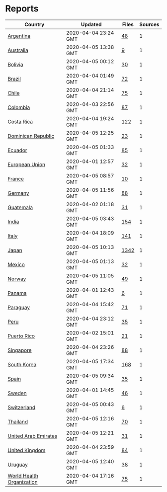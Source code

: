 # Reports

| Country | Updated | Files | Sources |
| --- | --- | --- | --- |
| [Argentina](ar/README.md) | 2020-04-04 23:24 GMT | [48](ar/README.md) | 1 |
| [Australia](au/README.md) | 2020-04-05 13:38 GMT | [9](au/README.md) | 1 |
| [Bolivia](bo/README.md) | 2020-04-05 00:12 GMT | [30](bo/README.md) | 1 |
| [Brazil](br/README.md) | 2020-04-04 01:49 GMT | [72](br/README.md) | 1 |
| [Chile](cl/README.md) | 2020-04-04 21:14 GMT | [75](cl/README.md) | 1 |
| [Colombia](co/README.md) | 2020-04-03 22:56 GMT | [87](co/README.md) | 1 |
| [Costa Rica](cr/README.md) | 2020-04-04 19:24 GMT | [122](cr/README.md) | 1 |
| [Dominican Republic](do/README.md) | 2020-04-05 12:25 GMT | [23](do/README.md) | 1 |
| [Ecuador](ec/README.md) | 2020-04-05 01:33 GMT | [85](ec/README.md) | 1 |
| [European Union](eu/README.md) | 2020-04-01 12:57 GMT | [32](eu/README.md) | 1 |
| [France](fr/README.md) | 2020-04-05 08:57 GMT | [10](fr/README.md) | 1 |
| [Germany](de/README.md) | 2020-04-05 11:56 GMT | [88](de/README.md) | 1 |
| [Guatemala](gt/README.md) | 2020-04-02 01:18 GMT | [31](gt/README.md) | 1 |
| [India](in/README.md) | 2020-04-05 03:43 GMT | [154](in/README.md) | 1 |
| [Italy](it/README.md) | 2020-04-04 18:09 GMT | [141](it/README.md) | 1 |
| [Japan](jp/README.md) | 2020-04-05 10:13 GMT | [1342](jp/README.md) | 1 |
| [Mexico](mx/README.md) | 2020-04-05 01:13 GMT | [32](mx/README.md) | 1 |
| [Norway](no/README.md) | 2020-04-05 11:05 GMT | [49](no/README.md) | 1 |
| [Panama](pa/README.md) | 2020-04-01 12:43 GMT | [6](pa/README.md) | 1 |
| [Paraguay](py/README.md) | 2020-04-04 15:42 GMT | [71](py/README.md) | 1 |
| [Peru](pe/README.md) | 2020-04-04 23:12 GMT | [35](pe/README.md) | 1 |
| [Puerto Rico](pr/README.md) | 2020-04-02 15:01 GMT | [21](pr/README.md) | 1 |
| [Singapore](sg/README.md) | 2020-04-04 23:26 GMT | [88](sg/README.md) | 1 |
| [South Korea](kr/README.md) | 2020-04-05 17:34 GMT | [168](kr/README.md) | 1 |
| [Spain](es/README.md) | 2020-04-05 09:34 GMT | [35](es/README.md) | 1 |
| [Sweden](se/README.md) | 2020-04-01 14:45 GMT | [46](se/README.md) | 1 |
| [Switzerland](ch/README.md) | 2020-04-05 00:43 GMT | [6](ch/README.md) | 1 |
| [Thailand](th/README.md) | 2020-04-05 12:16 GMT | [70](th/README.md) | 1 |
| [United Arab Emirates](ae/README.md) | 2020-04-05 12:21 GMT | [31](ae/README.md) | 1 |
| [United Kingdom](uk/README.md) | 2020-04-04 23:59 GMT | [84](uk/README.md) | 1 |
| [Uruguay](uy/README.md) | 2020-04-05 12:40 GMT | [38](uy/README.md) | 1 |
| [World Health Organization](who/README.md) | 2020-04-04 17:16 GMT | [75](who/README.md) | 1 |
